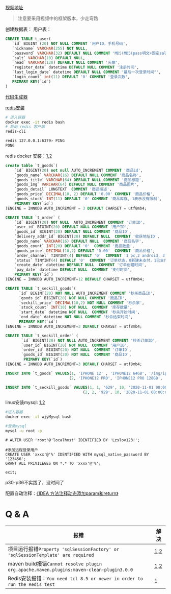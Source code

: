 
[视频地址](https://www.bilibili.com/video/BV1sf4y1L7KE)

> 注意要采用视频中的框架版本，少走弯路

创建数据表：
用户表：
```sql
CREATE TABLE t_user(
   `id` BIGINT (20) NOT NULL COMMENT '用户ID，手机号码',
   `nickname` VARCHAR(255) NOT NULL,
   `password` VARCHAR(32) DEFAULT NULL COMMENT 'MD5(MD5(pass明文+固定salt)+salt)' ,
   `salt` VARCHAR(10) DEFAULT NULL,
   `head` VARCHAR(128) DEFAULT NULL COMMENT '头像',
   `register_date` datetime DEFAULT NULL COMMENT '注册时间',
   `last_login_date` datetime DEFAULT NULL COMMENT '最后一次登录时间"',
   `login_count` int(11) DEFAULT '0' COMMENT '登录次数',
   PRIMARY KEY(`id`)
)
```

[代码生成器](https://baomidou.com/pages/d357af/)

[redis安装](https://blog.csdn.net/web18484626332/article/details/126540454)

```bash
# 进入容器
docker exec -it redis bash
# 启动 redis 客户端
redis-cli

redis 127.0.0.1:6379> PING
PONG

```

redis docker 安装：[1](https://cloud.tencent.com/developer/article/1670205),[2](https://www.jianshu.com/p/f62277cf5d0f)

```sql
create table `t_goods`(
	`id` BIGINT(20) not null AUTO_INCREMENT COMMENT '商品id',
	`goods_name` VARCHAR(16) DEFAULT NULL COMMENT '商品名称',
	`goods_title` VARCHAR(64) DEFAULT NULL COMMENT '商品标题',
	`goods_img` VARCHAR(64) DEFAULT NULL COMMENT '商品图片',
	`goods_detail` LONGTEXT  COMMENT '商品描述',
	`goods_price` DECIMAL(10, 2) DEFAULT '0.00' COMMENT '商品价格',
	`goods_stock` INT(11) DEFAULT '0' COMMENT '商品库存,-1表示没有限制',
	PRIMARY KEY(`id`)
)ENGINE = INNODB AUTO_INCREMENT = 3 DEFAULT CHARSET = utf8mb4;

CREATE TABLE `t_order` (
	`id` BIGINT(20) NOT NULL  AUTO_INCREMENT COMMENT '订单ID',
	`user_id` BIGINT(20) DEFAULT NULL COMMENT '用户ID',
	`goods_id` BIGINT(20) DEFAULT NULL COMMENT '商品ID',
	`delivery_addr_id` BIGINT(20) DEFAULT NULL  COMMENT '收获地址ID',
	`goods_name` VARCHAR(16) DEFAULT NULL  COMMENT '商品名字',
	`goods_count` INT(20) DEFAULT '0'  COMMENT '商品数量',
	`goods_price` DECIMAL(10,2) DEFAULT '0.00'  COMMENT '商品价格',
	`order_channel` TINYINT(4) DEFAULT '0'  COMMENT '1 pc,2 android, 3 ios',
	`status` TINYINT(4) DEFAULT '0'  COMMENT '订单状态，0新建未支付，1已支付，2已发货，3已收货，4已退货，5已完成',
	`create_date` datetime DEFAULT NULL  COMMENT '订单创建时间',
	`pay_date` datetime DEFAULT NULL  COMMENT '支付时间',
	PRIMARY KEY(`id`)
)ENGINE = INNODB AUTO_INCREMENT=12 DEFAULT CHARSET = utf8mb4;

CREATE TABLE `t_seckill_goods`(
      `id` BIGINT(20) NOT NULL AUTO_INCREMENT COMMENT '秒杀商品ID',
      `goods_id` BIGINT(20) NOT NULL COMMENT '商品ID',
      `seckill_price` DECIMAL(10,2) NOT NULL COMMENT '秒杀家',
      `stock_count` INT(10) NOT NULL  COMMENT '库存数量',
      `start_date` datetime NOT NULL  COMMENT '秒杀开始时间',
      `end_date` datetime NOT NULL COMMENT '秒杀结束时间',
      PRIMARY KEY(`id`)
)ENGINE = INNODB AUTO_INCREMENT=3 DEFAULT CHARSET = utf8mb4;

CREATE TABLE `t_seckill_order` (
       `id` BIGINT(20) NOT NULL AUTO_INCREMENT COMMENT '秒杀订单ID',
       `user_id` BIGINT(20) NOT NULL  COMMENT '用户ID',
       `order_id` BIGINT(20) NOT NULL  COMMENT '订单ID',
       `goods_id` BIGINT(20) NOT NULL  COMMENT '商品ID',
        PRIMARY KEY(`id`)
)ENGINE = INNODB AUTO_INCREMENT=3 DEFAULT CHARSET = utf8mb4;
```

```sql
INSERT INTO `t_goods` VALUES(1, 'IPHONE 12' , 'IPHONE12 64GB', '/img/iphone12.jpg', 'IPHONE12 64GB', '5299.00', 100),
                            (2, 'IPHONE12 PRO', 'IPHONE12 PRO 128GB', '/img/iphone12pro.jpg', 'IPHONE12 PRO 128GB', '9299.00', 100)

INSERT INTO `t_seckill_goods` VALUES(1, 1, '629', 10, '2020-11-01 08:00:00', '2020-11-01 09:00:00'),
                                  (2, 2, '929', 10, '2020-11-01 08:00:00', '2020-11-01 09:00:00')

```


linux安装mysql: [1](https://www.runoob.com/docker/docker-install-mysql.html),[2](https://www.cnblogs.com/sablier/p/11605606.html)

```bash
#进入容器
docker exec -it wjyMysql bash

#登录mysql
mysql -u root -p

```

```mysql
# ALTER USER 'root'@'localhost' IDENTIFIED BY 'Lzslov123!';

#添加远程登录用户
CREATE USER 'xxxx'@'%' IDENTIFIED WITH mysql_native_password BY '123456';
GRANT ALL PRIVILEGES ON *.* TO 'xxxx'@'%';

exit;
```


p30-p36不实践了，没时间了

配置自动注释：[《IDEA 方法注释动态添加param和return》](https://www.bilibili.com/read/cv22276744)


# Q & A

| 报错                                                                                   | 解决                                                                                                                             |
|--------------------------------------------------------------------------------------|--------------------------------------------------------------------------------------------------------------------------------|
| 项目运行报错`Property 'sqlSessionFactory' or 'sqlSessionTemplate' are required`            | [1](https://cloud.tencent.com/developer/article/2177573),[2](https://github.com/baomidou/mybatis-plus/pull/4870)               |
| maven build报错`Cannot resolve plugin org.apache.maven.plugins:maven-clean-plugin3.0.0` | [1](https://blog.csdn.net/m0_67392126/article/details/124165634),[2](https://blog.csdn.net/liujucai/article/details/102450806) |
| Redis安装报错：`You need tcl 8.5 or newer in order to run the Redis test`                  | [1](https://blog.csdn.net/zhangshu123321/article/details/51440106)                                                             |
